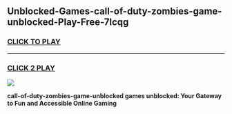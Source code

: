 
## Unblocked-Games-call-of-duty-zombies-game-unblocked-Play-Free-7lcqg
<h3>
<a href="https://premium76.site?title=call-of-duty-zombies-game-unblocked&ref=23A">CLICK TO PLAY</a></h3>
<hr>

<h3>
<a href="https://premium76.site?title=call-of-duty-zombies-game-unblocked&ref=23A">CLICK 2 PLAY</a>
  
</h3>

<a href="https://premium76.site?title=call-of-duty-zombies-game-unblocked&ref=23A"><img src="https://clearcache.store/games.png"></a>


**call-of-duty-zombies-game-unblocked games unblocked: Your Gateway to Fun and Accessible Online Gaming**
